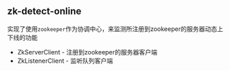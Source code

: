 ## zk-detect-online

实现了使用`zookeeper`作为协调中心，来监测所注册到zookeeper的服务器动态上下线的功能

* ZkServerClient - 注册到zookeeper的服务器客户端
* ZkListenerClient - 监听队列客户端